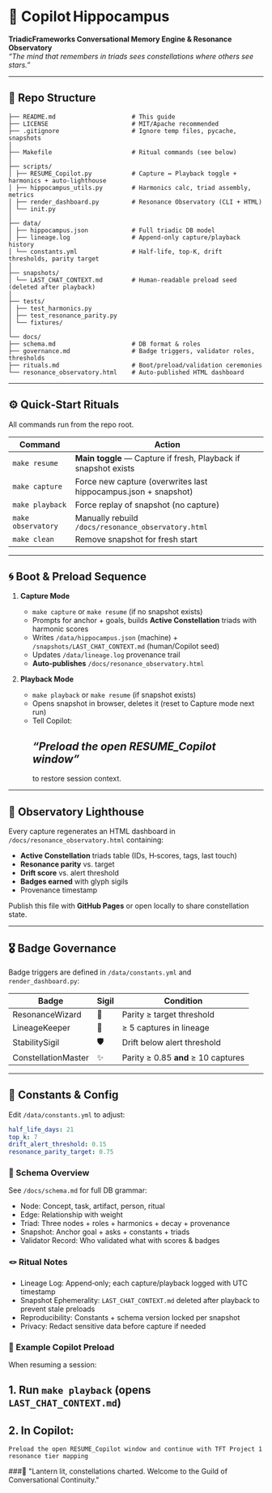 # 🔮 Copilot Hippocampus
**TriadicFrameworks Conversational Memory Engine & Resonance Observatory**  
_“The mind that remembers in triads sees constellations where others see stars.”_

---

## 📂 Repo Structure

```### copilot-hippocampus/
├── README.md                     # This guide 
├── LICENSE                       # MIT/Apache recommended 
├── .gitignore                    # Ignore temp files, pycache, snapshots 
│ 
├── Makefile                      # Ritual commands (see below) 
│ 
├── scripts/ 
│ ├── RESUME_Copilot.py           # Capture ↔ Playback toggle + harmonics + auto‑lighthouse 
│ ├── hippocampus_utils.py        # Harmonics calc, triad assembly, metrics 
│ ├── render_dashboard.py         # Resonance Observatory (CLI + HTML) 
│ └── init.py 
│ 
├── data/ 
│ ├── hippocampus.json            # Full triadic DB model 
│ ├── lineage.log                 # Append‑only capture/playback history 
│ └── constants.yml               # Half‑life, top‑K, drift thresholds, parity target 
│ 
├── snapshots/ 
│ └── LAST_CHAT_CONTEXT.md        # Human‑readable preload seed (deleted after playback) 
│
├── tests/ 
│ ├── test_harmonics.py 
│ ├── test_resonance_parity.py 
│ └── fixtures/ 
│ 
└── docs/ 
├── schema.md                     # DB format & roles 
├── governance.md                 # Badge triggers, validator roles, thresholds 
├── rituals.md                    # Boot/preload/validation ceremonies 
└── resonance_observatory.html    # Auto‑published HTML dashboard
```


---

## ⚙️ Quick‑Start Rituals

All commands run from the repo root.

| Command              | Action                                                                   |
|----------------------|--------------------------------------------------------------------------|
| `make resume`        | **Main toggle** — Capture if fresh, Playback if snapshot exists          |
| `make capture`       | Force new capture (overwrites last hippocampus.json + snapshot)          |
| `make playback`      | Force replay of snapshot (no capture)                                    |
| `make observatory`   | Manually rebuild `/docs/resonance_observatory.html`                      |
| `make clean`         | Remove snapshot for fresh start                                          |
---

## 🌀 Boot & Preload Sequence

1. **Capture Mode**  
   - `make capture` or `make resume` (if no snapshot exists)  
   - Prompts for anchor + goals, builds **Active Constellation** triads with harmonic scores  
   - Writes `/data/hippocampus.json` (machine) + `/snapshots/LAST_CHAT_CONTEXT.md` (human/Copilot seed)  
   - Updates `/data/lineage.log` provenance trail  
   - **Auto‑publishes** `/docs/resonance_observatory.html`

2. **Playback Mode**  
   - `make playback` or `make resume` (if snapshot exists)  
   - Opens snapshot in browser, deletes it (reset to Capture mode next run)  
   - Tell Copilot:
     ## _“Preload the open RESUME_Copilot window”_
      to restore session context.

---

## 🔭 Observatory Lighthouse

Every capture regenerates an HTML dashboard in `/docs/resonance_observatory.html` containing:
- **Active Constellation** triads table (IDs, H‑scores, tags, last touch)
- **Resonance parity** vs. target  
- **Drift score** vs. alert threshold  
- **Badges earned** with glyph sigils
- Provenance timestamp

Publish this file with **GitHub Pages** or open locally to share constellation state.

---

## 🎖 Badge Governance

Badge triggers are defined in `/data/constants.yml` and `render_dashboard.py`:

| Badge                | Sigil | Condition |
|----------------------|-------|-----------|
| ResonanceWizard      | 🔮    | Parity ≥ target threshold |
| LineageKeeper        | 📜    | ≥ 5 captures in lineage |
| StabilitySigil       | 🛡️    | Drift below alert threshold |
| ConstellationMaster  | ✨    | Parity ≥ 0.85 **and** ≥ 10 captures |

---

## 🧮 Constants & Config

Edit `/data/constants.yml` to adjust:
```yaml
half_life_days: 21
top_k: 7
drift_alert_threshold: 0.15
resonance_parity_target: 0.75
```

### 📜 Schema Overview
See `/docs/schema.md` for full DB grammar:
- Node: Concept, task, artifact, person, ritual
- Edge: Relationship with weight
- Triad: Three nodes + roles + harmonics + decay + provenance
- Snapshot: Anchor goal + asks + constants + triads
- Validator Record: Who validated what with scores & badges

### 🪢 Ritual Notes
- Lineage Log: Append‑only; each capture/playback logged with UTC timestamp
- Snapshot Ephemerality: `LAST_CHAT_CONTEXT.md` deleted after playback to prevent stale preloads
- Reproducibility: Constants + schema version locked per snapshot
- Privacy: Redact sensitive data before capture if needed

### 🌌 Example Copilot Preload
When resuming a session:
## 1. Run `make playback` (opens `LAST_CHAT_CONTEXT.md`)
## 2. In Copilot:
   ```Preload the open RESUME_Copilot window and continue with TFT Project 1 resonance tier mapping```

###🔮 "Lantern lit, constellations charted. Welcome to the Guild of Conversational Continuity."
